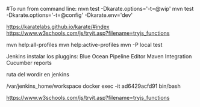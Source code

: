 #To run from command line:
mvn test -Dkarate.options='-t=@wip'
mvn test -Dkarate.options='-t=@config' -Dkarate.env='dev'

https://karatelabs.github.io/karate/#index
https://www.w3schools.com/js/tryit.asp?filename=tryjs_functions


mvn help:all-profiles
mvn help:active-profiles
mvn -P local test

Jenkins
instalar los pluggins:
Blue Ocean Pipeline Editor
Maven Integration
Cucumber reports

ruta del wordir en  jenkins

/var/jenkins_home/workspace
docker exec -it ad6429acfd91 bin/bash



https://www.w3schools.com/js/tryit.asp?filename=tryjs_functions
